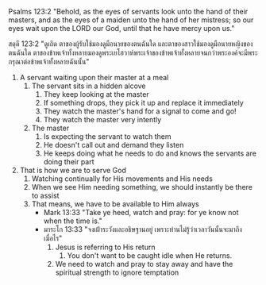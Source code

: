 
Psalms 123:2 "Behold, as the eyes of servants look unto the hand of their masters, and as the eyes of a maiden unto the hand of her mistress; so our eyes wait upon the LORD our God, until that he have mercy upon us."

สดุดี 123:2 "ดูเถิด ตาของผู้รับใช้มองดูมือนายของตนฉันใด และตาของสาวใช้มองดูมือนายหญิงของตนฉันใด ตาของข้าพเจ้าทั้งหลายมองดูพระเยโฮวาห์พระเจ้าของข้าพเจ้าทั้งหลายจนกว่าพระองค์จะมีพระกรุณาต่อข้าพเจ้าทั้งหลายฉันนั้น"

1. A servant waiting upon their master at a meal
    1. The servant sits in a hidden alcove
        1. They keep looking at the master
        2. If something drops, they pick it up and replace it immediately
        3. They watch the master's hand for a signal to come and go!
        4. They watch the master very intently
    2. The master
        1. Is expecting the servant to watch them
        2. He doesn't call out and demand they listen
        3. He keeps doing what he needs to do and knows the servants are doing their part
2. That is how we are to serve God
    1. Watching continually for His movements and His needs
    2. When we see Him needing something, we should instantly be there to assist
    3. That means, we have to be available to Him always
        - Mark 13:33 "Take ye heed, watch and pray: for ye know not when the time is."
        - มาระโก 13:33 "จงเฝ้าระวังและอธิษฐานอยู่ เพราะท่านไม่รู้ว่าเวลาวันนั้นจะมาถึงเมื่อไร"
            1. Jesus is referring to His return
                1. You don't want to be caught idle when He returns.
            2. We need to watch and pray to stay away and have the spiritual strength to ignore temptation